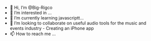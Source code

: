 - 👋 Hi, I’m @Big-Rigco
- 👀 I’m interested in ...
- 🌱 I’m currently learning javascriptt...
- 💞️ I’m looking to collaborate on useful audio tools for the music and events industry - Creating an iPhone app
- 📫 How to reach me ...

<!---
Big-Rigco/Big-Rigco is a ✨ special ✨ repository because its `README.md` (this file) appears on your GitHub profile.
You can click the Preview link to take a look at your changes.
--->

